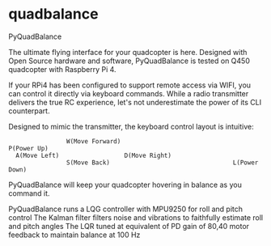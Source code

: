 # quadbalance

PyQuadBalance

The ultimate flying interface for your quadcopter is here.
Designed with Open Source hardware and software, PyQuadBalance is tested on Q450 quadcopter with Raspberry Pi 4.

If your RPi4 has been configured to support remote access via WIFI, you can control it directly via keyboard commands.
While a radio transmitter delivers the true RC experience, let's not underestimate the power of its CLI counterpart.

Designed to mimic the transmitter, the keyboard control layout is intuitive:


                    W(Move Forward)                                    P(Power Up)
      A(Move Left)                  D(Move Right)             
                    S(Move Back)                                  L(Power Down)


PyQuadBalance will keep your quadcopter hovering in balance as you command it.

PyQuadBalance runs a LQG controller with MPU9250 for roll and pitch control
The Kalman filter filters noise and vibrations to faithfully estimate roll and pitch angles
The LQR tuned at equivalent of PD gain of 80,40 motor feedback to maintain balance at 100 Hz


